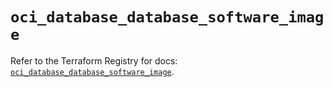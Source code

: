 # `oci_database_database_software_image`

Refer to the Terraform Registry for docs: [`oci_database_database_software_image`](https://registry.terraform.io/providers/oracle/oci/7.19.0/docs/resources/database_database_software_image).
